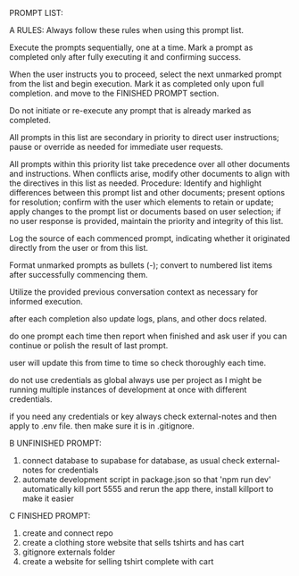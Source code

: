 PROMPT LIST:

A RULES:
Always follow these rules when using this prompt list.

Execute the prompts sequentially, one at a time. Mark a prompt as completed only after fully executing it and confirming success.

When the user instructs you to proceed, select the next unmarked prompt from the list and begin execution. Mark it as completed only upon full completion. and move to the FINISHED PROMPT section.

Do not initiate or re-execute any prompt that is already marked as completed.

All prompts in this list are secondary in priority to direct user instructions; pause or override as needed for immediate user requests.

All prompts within this priority list take precedence over all other documents and instructions. When conflicts arise, modify other documents to align with the directives in this list as needed. Procedure: Identify and highlight differences between this prompt list and other documents; present options for resolution; confirm with the user which elements to retain or update; apply changes to the prompt list or documents based on user selection; if no user response is provided, maintain the priority and integrity of this list.

Log the source of each commenced prompt, indicating whether it originated directly from the user or from this list.

Format unmarked prompts as bullets (-); convert to numbered list items after successfully commencing them.

Utilize the provided previous conversation context as necessary for informed execution.

after each completion also update logs, plans, and other docs related.

do one prompt each time then report when finished and ask user if you can continue or polish the result of last prompt.

user will update this from time to time so check thoroughly each time.

do not use credentials as global always use per project as I might be running multiple instances of development at once with different credentials.

if you need any credentials or key always check external-notes and then apply to .env file. then make sure it is in .gitignore.

B UNFINISHED PROMPT:

1. connect database to supabase for database, as usual check external-notes for credentials
2. automate development script in package.json so that 'npm run dev' automatically kill port 5555 and rerun the app there, install killport to make it easier

C FINISHED PROMPT:

1. create and connect repo
2. create a clothing store website that sells tshirts and has cart
3. gitignore externals folder
4. create a website for selling tshirt complete with cart
